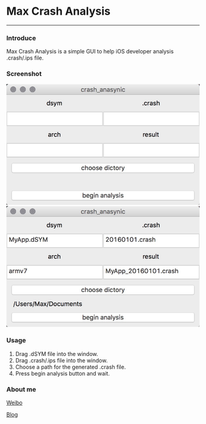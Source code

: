 # Max Crash Analysis
---
### Introduce
Max Crash Analysis is a simple GUI to help iOS developer analysis .crash/.ips file.

### Screenshot
![image](https://github.com/PangPangPangPangPang/crash_analysis_app/blob/master/screenshot/normal.png)
![image](https://github.com/PangPangPangPangPang/crash_analysis_app/blob/master/screenshot/finish.png)

### Usage
1. Drag .dSYM file into the window.
2. Drag .crash/.ips file into the window.
3. Choose a path for the generated .crash file.
4. Press begin analysis button and wait.

### About me
[Weibo](http://weibo.com/mmmmmmaxx)

[Blog](http://www.mmmmmax.wang/)
